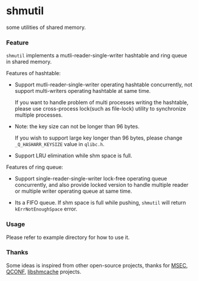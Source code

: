 # shmutil
some utilities of shared memory.

### Feature

`shmutil` implements a mutli-reader-single-writer hashtable and ring queue in shared memory.

Features of hashtable:

- Support mutli-reader-single-writer operating hashtable concurrently, not support multi-writers operating hashtable at same time.

    If you want to handle problem of multi processes writing the hashtable, please use cross-process lock(such as file-lock) utility to synchronize multiple processes.
     
- Note: the key size can not be longer than 96 bytes.

    If you wish to support large key longer than 96 bytes, please change `_Q_HASHARR_KEYSIZE` value in `qlibc.h`.
    
- Support LRU elimination while shm space is full.

Features of ring queue:

- Support single-reader-single-writer lock-free operating queue concurrently, and also provide locked version to handle multiple reader or multiple writer operating queue at same time.
 
- Its a FIFO queue. If shm space is full while pushing, `shmutil` will return `kErrNotEnoughSpace` error.

### Usage

Please refer to example directory for how to use it.


### Thanks

Some ideas is inspired from other open-source projects, thanks for [MSEC][1], [QCONF][2], [libshmcache][3] projects.

[1]: https://github.com/Tencent/MSEC

[2]: https://github.com/qihoo360/qconf

[3]: https://github.com/happyfish100/libshmcache
